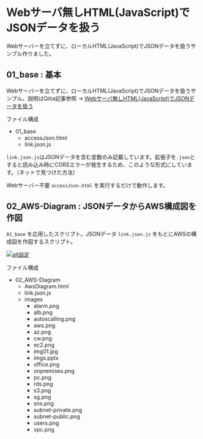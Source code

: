 # Ｗebサーバ無しHTML(JavaScript)でJSONデータを扱う

Webサーバーを立てずに、ローカルHTML(JavaScript)でJSONデータを扱うサンプル作りました。

## 01_base : 基本

Webサーバーを立てずに、ローカルHTML(JavaScript)でJSONデータを扱うサンプル。説明はQiita記事参照 -> [Ｗebサーバ無しHTML(JavaScript)でJSONデータを扱う](https://qiita.com/suo-takefumi/items/be1cbc19f1d105c57bce)

ファイル構成

- 01_base
    - accessJson.html
    - link.json.js

`link.json.js`はJSONデータを含む変数のみ記載しています。拡張子を`.json`とすると読み込み時にCORSエラーが発生するため、このような形式にしています。（ネットで見つけた方法）

Webサーバー不要 `accessJson.html` を実行するだけで動作します。

## 02_AWS-Diagram : JSONデータからAWS構成図を作図

`01_base` を応用したスクリプト。JSONデータ `link.json.js` をもとにAWSの構成図を作図するスクリプト。

[![alt設定](http://img.youtube.com/vi/XDBchGyI0JE/0.jpg)](https://www.youtube.com/watch?v=XDBchGyI0JE)

ファイル構成

- 02_AWS-Diagram
    - AwsDiagram.html
    - link.json.js
    - images
        - alarm.png
        - alb.png
        - autoscalling.png
        - aws.png
        - az.png
        - cw.png
        - ec2.png
        - img01.jpg
        - imgs.pptx
        - office.png
        - onpremises.png
        - pc.png
        - rds.png
        - s3.png
        - sg.png
        - sns.png
        - subnet-private.png
        - subnet-public.png
        - users.png
        - vpc.png


